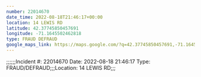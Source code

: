 ```yaml
---
number: 22014670
date_time: 2022-08-18T21:46:17+00:00
location: 14 LEWIS RD
latitude: 42.37745850457691
longitude: -71.1645502462818
type: FRAUD DEFRAUD
google_maps_link: https://maps.google.com/?q=42.37745850457691,-71.1645502462818
---
```


;;;;;;Incident #: 22014670  Date: 2022-08-18 21:46:17   Type: FRAUD/DEFRAUD;;;Location: 14 LEWIS RD;;;

